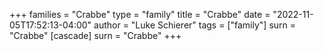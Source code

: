 +++
families = "Crabbe"
type = "family"
title = "Crabbe"
date = "2022-11-05T17:52:13-04:00"
author = "Luke Schierer"
tags = ["family"]
surn = "Crabbe"
[cascade]
  surn = "Crabbe"
+++
